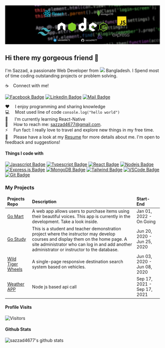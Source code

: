 
![Github Banner](assets/banner.jpg)

## Hi there my gorgeous friend 👋

I'm Sazzad, a passionate Web Developer from <img src="https://upload.wikimedia.org/wikipedia/commons/thumb/f/f9/Flag_of_Bangladesh.svg/2560px-Flag_of_Bangladesh.svg.png" width="18"/> Bangladesh. I Spend most of time coding outstanding projects or problem solving.

☕&emsp;Connect with me!

[![Facebook Badge](https://img.shields.io/badge/Facebook-1877F2?style=for-the-badge&logo=facebook&logoColor=white)](https://www.facebook.com/sazzad795/) [![Linkedin Badge](https://img.shields.io/badge/LinkedIn-0077B5?style=for-the-badge&logo=linkedin&logoColor=white)](https://www.linkedin.com/in/sazzad4673/) [![Mail Badge](https://img.shields.io/badge/Gmail-D14836?style=for-the-badge&logo=gmail&logoColor=white)](mailto:sazzad4677@gmail.com)

:heart: &emsp;I enjoy programming and sharing knowledge <br/>
:computer: &emsp;Most used line of code `console.log("hello world")` <br/>
🤔 &emsp; I’m currently learning React-Native<br/>
:e-mail: &emsp;How to reach me: sazzad4677@gmail.com.<br/>
⚡ &emsp;Fun fact:  I really love to travel and explore new things in my free time.<br/>
📝&emsp; Please have a look at my [Resume](https://drive.google.com/file/d/1TY-9mdGXXgudsCQQdXcqi-nBQyyGw-kB/view?usp=sharing) for more details about me. I'm open to feedback and suggestions!


#### Things I code with

[![Javascript Badge](https://img.shields.io/badge/-Javascript-F0DB4F?style=for-the-badge&labelColor=black&logo=javascript&logoColor=F0DB4F)](#) [![Typescript Badge](https://img.shields.io/badge/-Typescript-007acc?style=for-the-badge&labelColor=black&logo=typescript&logoColor=007acc)](#) [![React Badge](https://img.shields.io/badge/-React-61DBFB?style=for-the-badge&labelColor=black&logo=react&logoColor=61DBFB)](#) [![Nodejs Badge](https://img.shields.io/badge/-Nodejs-3C873A?style=for-the-badge&labelColor=black&logo=node.js&logoColor=3C873A)](#) [![Express.js Badge](https://img.shields.io/badge/Express.js-000000?style=for-the-badge&logo=express&logoColor=white)](#) [![MongoDB Badge](https://img.shields.io/badge/MongoDB-4EA94B?style=for-the-badge&logo=mongodb&logoColor=white)](#) [![Tailwind Badge](https://img.shields.io/badge/Tailwind%20CSS-092749?style=for-the-badge&logo=tailwindcss&logoColor=06B6D4&labelColor=000000)](#) [![VSCode Badge](https://img.shields.io/badge/Visual_Studio-5C2D91?style=for-the-badge&logo=visual%20studio&logoColor=white)](#) [![Git Badge](https://img.shields.io/badge/Git-F05032?style=for-the-badge&logo=git&logoColor=white)](#)


### My Projects

  <table>
  <thead >
    <tr border: none;>
      <td><b>Projects Repo</b></td>
      <td><b>Description</b></td>
      <td><b>Start-End</b></td>
    </tr>
  </thead>
  <tbody>
    <tr>
      <td><a href="https://github.com/sazzad4677/GoMart-Frontend" target="_blank">Go Mart</a></td>
      <td>A web app allows users to purchase items using their beautiful voices. This app is currently in the development. Take a look inside. </td>
       <td>Jan 01, 2022 - On Going</td>
    </tr>
    <tr>
      <td><a href="https://github.com/sazzad4677/Go-Study-Client" target="_blank">Go Study</a></td>
      <td>This is a student and teacher demonstration project where the instructor may develop courses and display them on the home page. A site administrator who can log in and add another administrator or instructor to the database.</td>
      <td>Jun 20, 2020 - Jun 25, 2020</td>
    </tr>
    <tr>
      <td><a href="https://github.com/sazzad4677/Wild-Tiger-Wheels">Wild Tiger Wheels</a></td>
      <td>A single-page responsive destination search system based on vehicles.</td>
      <td>Jun 03, 2020 - Jun 08, 2020</td>
    </tr>
    <tr>
      <td><a href="https://github.com/sazzad4677/node-js-practice">Weather APP</a></td>
      <td>Node js based api call</td>
      <td>Sep 17, 2021 - Sep 17, 2021</td>
    </tr>
  </tbody>
</table>


#### Profile Visits

![Visitors](https://api.visitorbadge.io/api/visitors?path=https%3A%2F%2Fgithub.com%2Fsazzad4677%2Fsazzad4677&label=VISITORS&countColor=%23d9e3f0&style=flat)

#### Github Stats

![sazzad4677's github stats](https://github-readme-stats.vercel.app/api?username=sazzad4677&count_private=true&show_icons=true&theme=radical&hide=contribs,prs)
